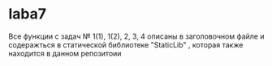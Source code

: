 # laba7
Все функции с задач № 1(1), 1(2), 2, 3, 4 описаны в заголовочном файле и содеражться в статической библиотеке "StaticLib" , которая также находится в данном репозитоии
